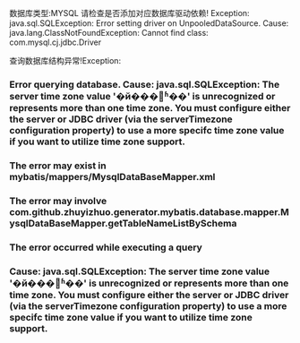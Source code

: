 数据库类型:MYSQL
请检查是否添加对应数据库驱动依赖!
Exception: java.sql.SQLException: Error setting driver on UnpooledDataSource. Cause: java.lang.ClassNotFoundException: Cannot find class: com.mysql.cj.jdbc.Driver


查询数据库结构异常!Exception:
### Error querying database.  Cause: java.sql.SQLException: The server time zone value '�й���׼ʱ��' is unrecognized or represents more than one time zone. You must configure either the server or JDBC driver (via the serverTimezone configuration property) to use a more specifc time zone value if you want to utilize time zone support.
### The error may exist in mybatis/mappers/MysqlDataBaseMapper.xml
### The error may involve com.github.zhuyizhuo.generator.mybatis.database.mapper.MysqlDataBaseMapper.getTableNameListBySchema
### The error occurred while executing a query
### Cause: java.sql.SQLException: The server time zone value '�й���׼ʱ��' is unrecognized or represents more than one time zone. You must configure either the server or JDBC driver (via the serverTimezone configuration property) to use a more specifc time zone value if you want to utilize time zone support.



